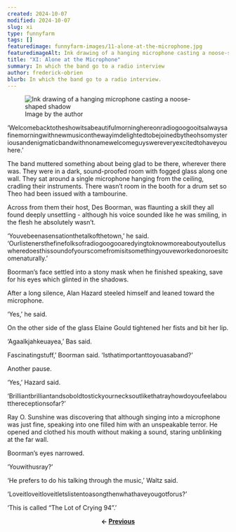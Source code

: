 ```yaml
---
created: 2024-10-07
modified: 2024-10-07
slug: xi
type: funnyfarm
tags: []
featuredimage: funnyfarm-images/11-alone-at-the-microphone.jpg
featuredimageAlt: Ink drawing of a hanging microphone casting a noose-shaped shadow
title: "XI: Alone at the Microphone"
summary: In which the band go to a radio interview
author: frederick-obrien
blurb: In which the band go to a radio interview.
---
```


<figure class="wide">
  <img src="funnyfarm-images/11-alone-at-the-microphone.jpg" alt="Ink drawing of a hanging microphone casting a noose-shaped shadow" />
  <figcaption>Image by the author</figcaption>
</figure>

‘Welcomebacktotheshowitsabeautifulmorninghereonradiogoogooitsalwaysafinemorningwithnewmusiconthewayimdelightedtobejoinedbytheohsomysteriousandenigmaticbandwithnonamewelcomeguyswereveryexcitedtohaveyouhere.’

The band muttered something about being glad to be there, wherever there was. They were in a dark, sound-proofed room with fogged glass along one wall. They sat around a single microphone hanging from the ceiling, cradling their instruments. There wasn’t room in the booth for a drum set so Theo had been issued with a tambourine. 

Across from them their host, Des Boorman, was flaunting a skill they all found deeply unsettling - although his voice sounded like he was smiling, in the flesh he absolutely wasn’t.

‘Youvebeenasensationthetalkofthetown,’ he said. ‘Ourlistenersthefinefolksofradiogoogooaredyingtoknowmoreaboutyoutelluswheredoesthissoundofyourscomefromisitsomethingyouveworkedonoroesitcomenaturally.’

Boorman’s face settled into a stony mask when he finished speaking, save for his eyes which glinted in the shadows.

After a long silence, Alan Hazard steeled himself and leaned toward the microphone.

‘Yes,’ he said.

On the other side of the glass Elaine Gould tightened her fists and bit her lip. 

‘Agaalkjahkeuayea,’ Bas said.

Fascinatingstuff,’ Boorman said. ‘Isthatimportanttoyouasaband?’

Another pause.

‘Yes,’ Hazard said.

‘Brilliantbrilliantandsoboldtostickyournecksoutlikethatrayhowdoyoufeelaboutthereceptionsofar?’

Ray O. Sunshine was discovering that although singing into a microphone was just fine, speaking into one filled him with an unspeakable terror. He opened and clothed his mouth without making a sound, staring unblinking at the far wall.

Boorman’s eyes narrowed.

‘Youwithusray?’

‘He prefers to do his talking through the music,’ Waltz said.

‘Loveitloveitloveitletslistentoasongthenwhathaveyougotforus?’

‘This is called “The Lot of Crying 94”.’

<center><p><strong>← <a href="funnyfarm/x/">Previous</a></p></center>
